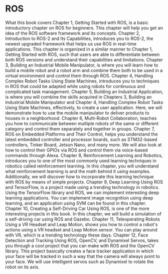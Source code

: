# ROS

What this book covers
Chapter 1, Getting Started with ROS, is a basic introductory chapter on ROS for beginners.
This chapter will help you get an idea of the ROS software framework and its concepts.
Chapter 2, Introduction to ROS-2 and Its Capabilities, introduces you to ROS-2, the newest
upgraded framework that helps us use ROS in real-time applications. This chapter is
organized in a similar manner to Chapter 1, Getting Started with ROS, such that users are
able to differentiate between both ROS versions and understand their capabilities and
limitations.
Chapter 3, Building an Industrial Mobile Manipulator, is where you will learn how to build a
mobile robot and a robot arm and combine them both to be used in a virtual environment
and control them through ROS.
Chapter 4, Handling Complex Robot Tasks Using State Machines, introduces you to techniques
in ROS that could be adapted while using robots for continuous and complicated task
management.
Chapter 5, Building an Industrial Application, is where you will combine the skills acquired
in Chapters 3, Building an Industrial Mobile Manipulator and Chapter 4, Handling Complex
Robot Tasks Using State Machines, effectively, to create a user application. Here, we will
demonstrate how to use the mobile manipulator to deliver products to houses in a
neighborhood.
Chapter 6, Multi-Robot Collaboration, teaches you how to communicate between multiple
robots of the same or different category and control them separately and together in
groups.
Chapter 7, ROS on Embedded Platforms and Their Control, helps you understand the latest
embedded controller and processor boards, such as STM32-based controllers, Tinker Board,
Jetson Nano, and many more. We will also look at how to control their GPIOs via ROS and
control them via voice-based commands through Alexa.
Chapter 8, Reinforcement Learning and Robotics, introduces you to one of the most
commonly used learning techniques in robotics called reinforcement learning. In this
chapter, you will understand what reinforcement learning is and the math behind it using
examples. Additionally, we will discover how to incorporate this learning technique with
ROS by means of simple projects.
Chapter 9, Deep Learning Using ROS and TensorFlow, is a project made using a
trending technology in robotics. Using the TensorFlow library and ROS, we can implement
interesting deep learning applications. You can implement image recognition using deep
learning, and an application using SVM can be found in this chapter.
Chapter 10, Creating a Self-Driving Car Using ROS, is one of the more interesting projects in
this book. In this chapter, we will build a simulation of a self-driving car using ROS
and Gazebo.
Chapter 11, Teleoperating Robots Using a VR Headset and Leap Motion, shows you how to
control a robot's actions using a VR headset and Leap Motion sensor. You can play around
with VR, which is a trending technology these days.
Chapter 12, Face Detection and Tracking Using ROS, OpenCV, and Dynamixel Servos, takes
you through a cool project that you can make with ROS and the OpenCV library. This
project basically creates a face tracker application in which your face will be tracked in such
a way that the camera will always point to your face. We will use intelligent servos such as
Dynamixel to rotate the robot on its axis.
